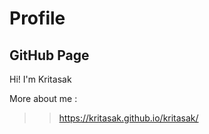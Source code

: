 # Profile

## GitHub Page
Hi! I'm Kritasak

More about me :
>> https://kritasak.github.io/kritasak/
